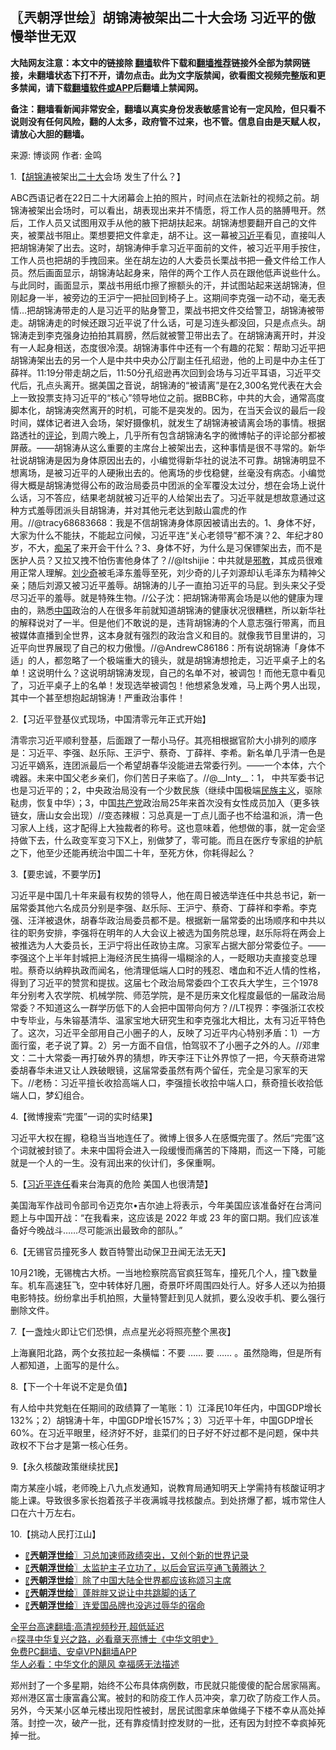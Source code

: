  <!-- 面包屑导航 --> <h2>〖兲朝浮世绘〗胡锦涛被架出二十大会场 习近平的傲慢举世无双</h2> <p class="notice"><b>大陆网友注意：本文中的链接除 <a href="https://github.com/bannedbook/fanqiang" >翻墙</a>软件下载和<a href="https://github.com/killgcd/justmysocks/blob/master/README.md">翻墙推荐</a>链接外全部为禁网链接，未翻墙状态下打不开，请勿点击。此为文字版禁闻，欲看图文视频完整版和更多禁闻，请下载<a href="https://github.com/bannedbook/fanqiang">翻墙软件或APP</a>后翻墙上禁闻网。</p><p>备注：翻墙看新闻非常安全，翻墙以真实身份发表敏感言论有一定风险，但只看不说则没有任何风险，翻的人太多，政府管不过来，也不管。信息自由是天赋人权，请放心大胆的翻墙。</b></p>  <div class="entry"> <p>来源:&nbsp;博谈网                            作者:&nbsp;金鸣                           </p> <p>1.【<a href="https://www.bannedbook.org/bnews/tag/%e8%83%a1%e9%94%a6%e6%b6%9b/" class="st_tag internal_tag" rel="tag" title="标签 胡锦涛 下的日志">胡锦涛</a>被架出<a href="https://www.bannedbook.org/bnews/tag/%E4%BA%8C%E5%8D%81%E5%A4%A7/" class="st_tag internal_tag" rel="tag" title="标签 二十大 下的日志">二十大</a>会场 发生了什么？】</p> <p></p> <p>ABC西语记者在22日二十大闭幕会上拍的照片，时间点在法新社的视频之前。胡锦涛被架出会场时，可以看出，胡表现出来并不情愿，将工作人员的胳膊甩开。然后，工作人员又试图用双手从他的腋下把胡扶起来。胡锦涛想要翻开自己的文件夹，被栗战书阻止。栗想要把文件拿走，胡不让。这一幕被<a href="https://www.bannedbook.org/bnews/tag/%e4%b9%a0%e8%bf%91%e5%b9%b3/" class="st_tag internal_tag" rel="tag" title="标签 习近平 下的日志">习近平</a>看见，直接叫人把胡锦涛架了出去。这时，胡锦涛伸手拿习近平面前的文件，被习近平用手按住，工作人员也把胡的手拽回来。坐在胡左边的人大委员长栗战书把一叠文件给工作人员。然后画面显示，胡锦涛站起身来，陪伴的两个工作人员在跟他低声说些什么。与此同时，画面显示，栗战书用纸巾擦了擦额头的汗，并试图站起来送胡锦涛，但刚起身一半，被旁边的王沪宁一把扯回到椅子上。这期间李克强一动不动，毫无表情&#8230;把胡锦涛带走的人是习近平的贴身警卫，栗战书把文件交给警卫，胡锦涛被带走。胡锦涛走的时候还跟习近平说了什么话，可是习连头都没回，只是点点头。胡锦涛走到李克强身边拍拍其肩膀，然后就被警卫带出去了。在胡锦涛离开时，并没有一人起身相送，态度很冷漠。胡锦涛事件中还有一个有趣的花絮：帮助习近平把胡锦涛架出去的另一个人是中共中央办公厅副主任孔绍逊，他的上司是中办主任丁薛祥。11:19分带走胡之后，11:50分孔绍逊再次回到会场与习近平耳语，习近平交代后，孔点头离开。据美国之音说，胡锦涛的“被请离”是在2,300名党代表在大会上一致投票支持习近平的“核心”领导地位之前。据BBC称，中共的大会，通常高度脚本化，胡锦涛突然离开的时机，可能不是突发的。因为，在当天会议的最后一段时间，媒体记者进入会场，架好摄像机，就发生了胡锦涛被请离会场的事情。根据路透社的<span class='wp_keywordlink_affiliate'><a href="https://www.bannedbook.org/bnews/comments/" title="新闻评论" target="_blank">评论</a></span>，到周六晚上，几乎所有包含胡锦涛名字的微博帖子的评论部分都被屏蔽。——胡锦涛从这么重要的主席台上被架出去，这种事情是很不寻常的。新华社说胡锦涛是因为身体原因出去的，小编觉得新华社的说法不可靠。胡锦涛明显不想离场，是被习近平的人硬揪出去的。他离场的步伐稳健，丝毫没有病态。小编觉得大概是胡锦涛觉得公布的政治局委员中团派的全军覆没太过分，想在会场上说什么话，习不答应，结果老胡就被习近平的人给架出去了。习近平就是想故意通过这种方式羞辱团派头目胡锦涛，并对其他元老达到敲山震虎的作用。//@tracy68683668：我是不信胡锦涛身体原因被请出去的。1、身体不好，大家为什么不能扶，不能起立问候，习近平连“关心老领导”都不演？2、年纪才80岁，不大，<a href="https://www.bannedbook.org/bnews/tag/%E7%97%B4%E5%91%86/" class="st_tag internal_tag" rel="tag" title="标签 痴呆 下的日志">痴呆</a>了来开会干什么？3、身体不好，为什么是习保镖架出去，而不是医护人员？又拉又拽不怕伤害他身体了？//@ltshijie：中共就是<span class='wp_keywordlink'><a href="https://www.bannedbook.org/forum11/topic281.html" title="禁片：评中国共产党的邪教本质" target="_blank">邪教</a></span>，其成员很难用正常人理解。<span class='wp_keywordlink'><a href="https://www.bannedbook.org/forum2/topic1158.html" title="《刘少奇传》" target="_blank">刘少奇</a></span>被毛泽东羞辱至死，刘少奇的儿子刘源却认毛泽东为精神父亲；随后刘源又被习近平羞辱。胡锦涛的儿子一直拍习近平的马屁。到头来父子受尽习近平的羞辱。就是特殊生物。//公子沈：把胡锦涛带离会场是以他的健康为理由的，熟悉<span class='wp_keywordlink_affiliate'><a href="https://www.bannedbook.org/" title="中国" target="_blank">中国</a></span>政治的人在很多年前就知道胡锦涛的健康状况很糟糕，所以新华社的解释说对了一半。但是他们不敢说的是，违背胡锦涛的个人意志强行带离，而且被媒体直播到全世界，这本身就有强烈的政治含义和目的。就像我节目里讲的，习近平向世界展现了自己的权力傲慢。//@AndrewC86186：所有说胡锦涛「身体不适」的人，都忽略了一个极端重大的镜头，就是胡锦涛想抢走，习近平桌子上的名单！这说明什么？这说明胡锦涛发现，自己的名单不对，被调包！而他无意中看见了，习近平桌子上的名单！发现选举被调包！他想紧急发难，马上两个男人出现，其中一个甚至想抱起胡锦涛！严重政治事件！</p> <p>2.【习近平登基仪式现场，中国清零元年正式开始】</p> <p></p> <p>清零宗习近平顺利登基，后面跟了一帮小马仔。其亮相根据官阶大小排列的顺序是：习近平、李强、赵乐际、王沪宁、蔡奇、丁薛祥、李希。新名单几乎清一色是习近平嫡系，连团派最后一个希望胡春华没能进去常委行列。——一个本体，六个魂器。未来中国父老乡亲们，你们苦日子来临了。//@__Inty__：1， 中共军委书记也是习近平的；2，中央政治局没有一个少数民族（继续中国极端<span class='wp_keywordlink'><a href="https://www.bannedbook.org/forum11/topic333.html" title="禁片：民族主义和三座大山" target="_blank">民族主义</a></span>，驱除鞑虏，恢复中华）；3，中国<a href="https://www.bannedbook.org/bnews/tag/%e5%85%b1%e4%ba%a7%e5%85%9a/" class="st_tag internal_tag" rel="tag" title="标签 共产党 下的日志">共产党</a>政治局25年来首次没有女性成员加入（更多铁链女，唐山女会出现）//变态辣椒：习总真是一丁点儿面子也不给温和派，清一色习家人上线，这才配得上大独裁者的称号。这也意味着，他想做的事，就一定会坚持做下去，什么政变军变习下X上，别做梦了，零可能。而且在医疗专家组的护航之下，他至少还能再统治中国二十年，至死方休，你耗得起么？</p> <p>3.【要忠诚，不要学历】</p>  <p></p> <p>习近平是中国几十年来最有权势的领导人，他在周日被选举连任中共总书记，新一届常委其他六名成员分别是李强、赵乐际、王沪宁、蔡奇、丁薛祥和李希。李克强、汪洋被退休，胡春华政治局委员都不是。根据新一届常委的出场顺序和中共以往的职务安排，李强将在明年的人大会议上被选为国务院总理，赵乐际将在两会上被推选为人大委员长，王沪宁将出任政协主席。习家军占据大部分常委位子。——李强这个上半年封城把上海经济民生搞得一塌糊涂的人，一眨眼功夫直接变总理啦。蔡奇以纳粹执政而闻名，他清理低端人口时的残忍、嗜血和不近人情的性格，得到了习近平的赞赏和提拔。这届七个政治局常委四个工农兵大学生，三个1978年分别考入农学院、机械学院、师范学院，是不是历来文化程度最低的一届政治局常委？不知道这么一群学历低下的人会把中国带向何方？//LT视界：李强浙江农校中专毕业，与朱镕基清华、温家宝地大研究生和李克强北大相比，太有习近平特色了。这次，习近平全部用自己小圈子的人，反映了习近平内心特别矛盾：1）一方面行蛮，老子说了算。2）另一方面不自信，怕驾驭不了小圈子之外的人。//邓聿文：二十大常委一再打破外界的猜想，昨天李汪下让外界惊了一把，今天蔡奇进常委胡春华未进又让人跌破眼镜，这届常委虽然有两个留任，完全是习家军的天下。//老杨：习近平擅长收拾高端人口，李强擅长收拾中端人口，蔡奇擅长收拾低端人口，梦幻组合。</p> <p>4.【微博搜索“完蛋”一词的实时结果】</p> <p></p> <p>习近平大权在握，稳稳当当地连任了。微博上很多人在感慨完蛋了。然后“完蛋”这个词就被封锁了。未来中国将会进入一段缓慢而痛苦的下降期，而这一下降，可能就是一个人的一生。没有润出来的伙计们，多保重啊。</p> <p>5.【<a href="https://www.bannedbook.org/bnews/tag/%e4%b9%a0%e8%bf%91%e5%b9%b3%e8%bf%9e%e4%bb%bb/" class="st_tag internal_tag" rel="tag" title="标签 习近平连任 下的日志">习近平连任</a>看来台海真的危险 美国人也很清楚】</p> <p></p> <p>美国海军作战司令部司令迈克尔•吉尔迪上将表示，今年美国应该准备好在台湾问题上与中国开战：“在我看来，这应该是 2022 年或 23 年的窗口期。我们应该准备好今晚战斗……尽可能派出最致命的部队。”</p>  <p>6.【无锡官员撞死多人 数百特警出动保卫丑闻无法无天】</p> <p></p> <p>10月21晚，无锡槐古大桥。一当地检察院高官疯狂驾车，撞死几个人，撞飞数量车。机车高速狂飞，空中转体好几圈，奇景吓坏周围四处行人。好多人还以为拍摄电影特技。纷纷拿出手机拍照，大量特警赶到见人就抓，要么没收手机、要么强行删除文件。</p> <p>7.【一盏烛火即让它们恐惧，点点星光必将照亮整个黑夜】</p> <p></p> <p>上海襄阳北路，两个女孩拉起一条横幅：不要 …… 要 …… 。虽然隐晦，但是所有人都知道，上面写的是什么。</p> <p>8.【下一个十年说不定是负值】</p> <p></p>  <p>有人给中共党魁在任期间的政绩算了一笔账：1）江泽民10年任内，中国GDP增长132%；2）胡锦涛十年，中国GDP增长157%；3）习近平十年，中国GDP增长60%。在习近平眼里，经济好不好，韭菜们的日子好不好过都不是问题，保中共政权不下台才是第一核心任务。</p> <p>9.【永久核酸政策继续扰民】</p> <p></p> <p>南方某座小城，老师晚上八九点发通知，说教育局通知明天上学需持有核酸证明才能上课。导致很多家长抱着孩子半夜满城寻找核酸点。到处挤爆了都，城市常住人口在六十万左右。</p> <p>10.【挑动人民打江山】</p> <p></p> <!--<div id="taboola-mid-1"></div>--><ul class='op-related-articles' title='相关阅读'> <li><a href='https://www.bannedbook.org/bnews/ssgc/20221022/1800489.html' target='_blank'>〖<b>兲朝浮世绘</b>〗习总加速师政绩突出，又创个新的世界记录</a></li> <li><a href='https://www.bannedbook.org/bnews/ssgc/20221021/1800028.html' target='_blank'>〖<b>兲朝浮世绘</b>〗太监护主子立功了，以后会官运亨通飞黄腾达？</a></li> <li><a href='https://www.bannedbook.org/bnews/ssgc/20221020/1799485.html' target='_blank'>〖<b>兲朝浮世绘</b>〗除了中国大陆全世界都应该称颂习主席</a></li> <li><a href='https://www.bannedbook.org/bnews/ssgc/20221019/1799152.html' target='_blank'>〖<b>兲朝浮世绘</b>〗蓬胖胖又说让中共跳脚的话了</a></li> <li><a href='https://www.bannedbook.org/bnews/ssgc/20221018/1798608.html' target='_blank'>〖<b>兲朝浮世绘</b>〗连爱国品牌也没逃过辱华的宿命</a></li> </ul> <p class="texttj"> <a href="https://github.com/bannedbook/fanqiang/wiki/V2ray%E6%9C%BA%E5%9C%BA" target="_blank">全平台高速翻墙:高清视频秒开,超低延迟</a><br/> 🔥<a href="https://www.bannedbook.org/bnews/comments/20220808/1768773.html" target="_blank">探寻中华复兴之路，必看章天亮博士《中华文明史》</a><br/> <a href="https://github.com/bannedbook/fanqiang/wiki/%E7%A6%81%E9%97%BB%E7%BD%91%E5%AE%89%E5%8D%93%E7%BF%BB%E5%A2%99%E6%96%B0%E9%97%BBAPP" target="_blank">免费PC翻墙、安卓VPN翻墙APP</a><br/> <a href="https://www.bannedbook.org/bnews/comments/20220220/1694796.html" target="_blank">华人必看：中华文化的飓风 幸福感无法描述</a><br/> </p><p>郑州封了一个多星期，始终不公布具体病例数，市民就只能傻傻的配合居家隔离。郑州港区富士康富鑫公寓。被封的和防疫工作人员冲突，拿刀砍了防疫工作人员。另外，今天某小区单元楼出现阳性被封，居民试图拿床单做绳子下楼不幸从高处掉落。封控一次，破产一批，还有靠疫情封控发财的一批，还有因为封控不幸疯掉死掉一批。</p> <a name='sharetosocial'></a> <div style="margin-bottom:5px;padding-bottom:5px;clear:both"> <div id="archive-pix-1" class="banner-ads"> <!-- AuctionX Display platform tag START --> <div id="27602x728x90x621x_ADSLOT1" clicktrack="%%CLICK_URL_ESC%%"></div>  <!-- AuctionX Display platform tag END --> </div> <div id="archive-pix-2" class="banner-ads"> <!-- AuctionX Display platform tag START --> <div id="27556x300x250x621x_ADSLOT1" clicktrack="%%CLICK_URL_ESC%%" style="margin:0 auto;text-align:center"></div>  <!-- AuctionX Display platform tag END --> </div> </div>  <div id="archive-pix-1" class="banner-ads"> <!-- AuctionX Display platform tag START --> <div id="27603x728x90x621x_ADSLOT1" clicktrack="%%CLICK_URL_ESC%%"></div>  <!-- AuctionX Display platform tag END --> </div> </div><!--END ENTRY--> 